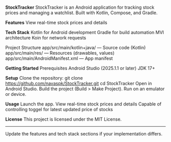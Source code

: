 
**StockTracker**
StockTracker is an Android application for tracking stock prices and managing a watchlist. Built with Kotlin, Compose, and Gradle.


**Features**
View real-time stock prices and details

**Tech Stack**
Kotlin for Android development
Gradle for build automation
MVI architecture
Koin for network requests


Project Structure
app/src/main/kotlin+java/ — Source code (Kotlin)
app/src/main/res/ — Resources (drawables, values)
app/src/main/AndroidManifest.xml — App manifest

**Getting Started**
Prerequisites
Android Studio (2025.1.1 or later)
JDK 17+

**Setup**
Clone the repository:
git clone https://github.com/navaspk/StockTracker.git
cd StockTracker
Open in Android Studio.
Build the project (Build > Make Project).
Run on an emulator or device.

**Usage**
Launch the app.
View real-time stock prices and details
Capable of controlling toggel for latest updated price of stocks

**License**
This project is licensed under the MIT License.

<hr></hr> Update the features and tech stack sections if your implementation differs.
